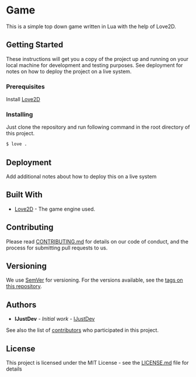 # Game

This is a simple top down game written in Lua with the help of Love2D.

## Getting Started

These instructions will get you a copy of the project up and running on your local machine for development and testing purposes. See deployment for notes on how to deploy the project on a live system.

### Prerequisites

Install [Love2D](https://love2d.org/wiki/Getting_Started)

### Installing

Just clone the repository and run following command in the root directory of this project.
```sh
$ love .
```

## Deployment

Add additional notes about how to deploy this on a live system

## Built With

* [Love2D](https://love2d.org/wiki/Getting_Started) - The game engine used.

## Contributing

Please read [CONTRIBUTING.md](https://gist.github.com/PurpleBooth/b24679402957c63ec426) for details on our code of conduct, and the process for submitting pull requests to us.

## Versioning

We use [SemVer](http://semver.org/) for versioning. For the versions available, see the [tags on this repository](https://github.com/your/project/tags). 

## Authors

* **IJustDev** - *Initial work* - [IJustDev](https://github.com/IJustDev)

See also the list of [contributors](https://gitlab.com/ijustdev/game/contributors) who participated in this project.

## License

This project is licensed under the MIT License - see the [LICENSE.md](LICENSE.md) file for details
